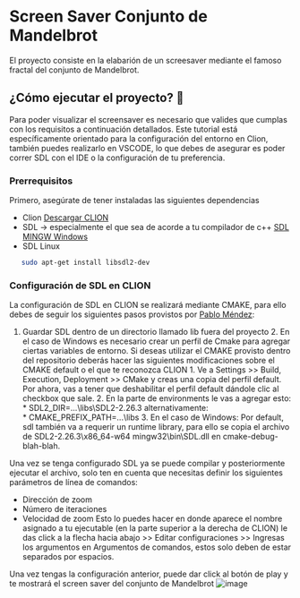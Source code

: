 # Screen Saver Conjunto de Mandelbrot
El proyecto consiste en la elabarión de un screesaver mediante el famoso fractal del conjunto de Mandelbrot.

## ¿Cómo ejecutar el proyecto? 🚀
Para poder visualizar el screensaver es necesario que valides que cumplas con los requisitos a continuación detallados. Este tutorial está específicamente orientado para la configuración del entorno en Clion, también puedes realizarlo en VSCODE, lo que debes de asegurar es poder correr SDL con el IDE o la configuración de tu preferencia.

### Prerrequisitos
Primero, asegúrate de tener instaladas las siguientes dependencias

* Clion 
[Descargar CLION](https://www.oracle.com/java/technologies/javase/jdk18-archive-downloads.html)
* SDL → especialmente el que sea de acorde a tu compilador de c++
[SDL MINGW Windows](https://github.com/libsdl-org/SDL/releases/download/release-2.26.4/SDL2-devel-2.26.4-mingw.zip)
* SDL Linux
 ```sh
    sudo apt-get install libsdl2-dev
  ```

### Configuración de SDL en CLION
La configuración de SDL en CLION se realizará mediante CMAKE, para ello debes de seguir los siguientes pasos provistos por [Pablo Méndez](https://github.com/El-Mendez/Paralela-Proyecto1/blob/main/CMakeLists.txt):

 1. Guardar SDL dentro de un directorio llamado lib fuera del proyecto
          2. En el caso de Windows es necesario crear un perfil de Cmake para agregar ciertas variables de entorno. Si deseas utilizar el CMAKE provisto dentro del              repositorio deberás hacer las siguientes modificaciones sobre el CMAKE default o el que te reconozca CLION
                1. Ve a Settings >> Build, Execution, Deployment >> CMake y creas una copia del perfil default. Por ahora, vas a tener que deshabilitar el perfil                      default dándole clic al checkbox que sale.
                2. En la parte de environments le vas a agregar esto:
                     * SDL2_DIR=...\libs\SDL2-2.26.3 
                     alternativamente:  
                     * CMAKE_PREFIX_PATH=...\libs 
           3. En el caso de Windows: Por default, sdl también va a requerir un runtime library, para ello se copia el archivo de  SDL2-2.26.3\x86_64-w64          mingw32\bin\SDL.dll en cmake-debug-blah-blah.
        
Una vez se tenga configurado SDL ya se puede compilar y posteriormente ejecutar el archivo, solo ten en cuenta que necesitas definir los siguientes parámetros de línea de comandos:
* Dirección de zoom
* Número de iteraciones
* Velocidad de zoom
Esto lo puedes hacer en donde aparece el nombre asignado a tu ejecutable (en la parte superior a la derecha de CLION) le das click a la flecha hacia abajo >> Editar configuraciones >> Ingresas los argumentos en Argumentos de comandos, estos solo deben de estar separados por espacios.

Una vez tengas la configuración anterior, puede dar click al botón de play y te mostrará el screen saver del conjunto de Mandelbrot
![image](https://user-images.githubusercontent.com/54074539/227061984-2c6edec2-ec78-47ed-92f4-dec3032b3ada.png)

